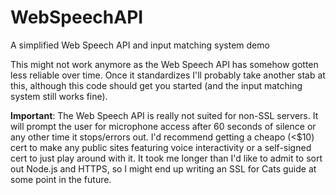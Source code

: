WebSpeechAPI
============

A simplified Web Speech API and input matching system demo

This might not work anymore as the Web Speech API has somehow gotten less reliable over time. Once it standardizes I'll probably take another stab at this, although this code should get you started (and the input matching system still works fine).

**Important**: The Web Speech API is really not suited for non-SSL servers. It will prompt the user for microphone access after 60 seconds of silence or any other time it stops/errors out. I'd recommend getting a cheapo (<$10) cert to make any public sites featuring voice interactivity or a self-signed cert to just play around with it. It took me longer than I'd like to admit to sort out Node.js and HTTPS, so I might end up writing an SSL for Cats guide at some point in the future.
